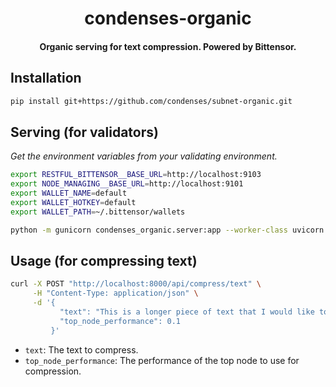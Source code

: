 <br /><br />
<div align="center">
  <h1 align="center">condenses-organic</h1>
  <h4 align="center"> Organic serving for text compression. Powered by Bittensor.</div>

## Installation

```bash
pip install git+https://github.com/condenses/subnet-organic.git
```

## Serving (for validators)

*Get the environment variables from your validating environment.*

```bash
export RESTFUL_BITTENSOR__BASE_URL=http://localhost:9103
export NODE_MANAGING__BASE_URL=http://localhost:9101
export WALLET_NAME=default
export WALLET_HOTKEY=default
export WALLET_PATH=~/.bittensor/wallets
```

```bash
python -m gunicorn condenses_organic.server:app --worker-class uvicorn.workers.UvicornWorker --bind 0.0.0.0:8080
```

## Usage (for compressing text)

```bash
curl -X POST "http://localhost:8000/api/compress/text" \
     -H "Content-Type: application/json" \
     -d '{
           "text": "This is a longer piece of text that I would like to compress using the API. It contains multiple sentences and provides more context for the compression process.",
           "top_node_performance": 0.1
         }'
```

- `text`: The text to compress.
- `top_node_performance`: The performance of the top node to use for compression.



